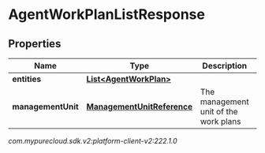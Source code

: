 # AgentWorkPlanListResponse


## Properties

| Name | Type | Description | Notes |
| ------------ | ------------- | ------------- | ------------- |
| **entities** | [**List&lt;AgentWorkPlan&gt;**](AgentWorkPlan) |  |  [optional] |
| **managementUnit** | [**ManagementUnitReference**](ManagementUnitReference) | The management unit of the work plans |  |




_com.mypurecloud.sdk.v2:platform-client-v2:222.1.0_
